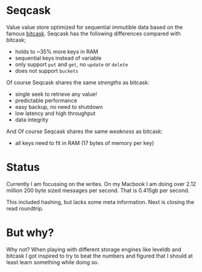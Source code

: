 # Seqcask

Value value store optimized for sequential immutible data based on the famous [bitcask](https://github.com/basho/bitcask/blob/develop/doc/bitcask-intro.pdf). 
Seqcask has the following differences compared with bitcask;

* holds to ~35% more keys in RAM
* sequential keys instead of variable
* only support `put` and `get`, no `update` or `delete`
* does not support `buckets`

Of course Seqcask shares the same *strengths* as bitcask:

* single seek to retrieve any value!
* predictable performance
* easy backup, no need to shutdown
* low latency and high throughput
* data integrity

And Of course Seqcask shares the same *weakness* as bitcask:

* all keys need to fit in RAM (17 bytes of memory per key)

# Status
Currently I am focussing on the writes. On my Macbook I am doing over 2.12 million 200 byte sized messages per second. That is 0.415gb per second.

This included hashing, but lacks some meta information. Next is closing the read roundtrip.

# But why?

Why not? When playing with different storage engines like leveldb and bitcask I got inspired to try to beat the numbers and figured that I should at least learn something while doing so.
